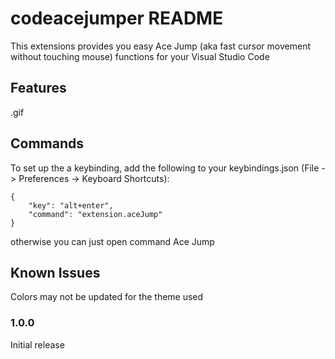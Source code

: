 # codeacejumper README

This extensions provides you easy Ace Jump (aka fast cursor movement without touching mouse) functions for your Visual Studio Code

## Features

.gif

## Commands

To set up the a keybinding, add the following to your keybindings.json (File -> Preferences -> Keyboard Shortcuts):

    {
        "key": "alt+enter",
        "command": "extension.aceJump"
    }

otherwise you can just open command Ace Jump

## Known Issues

Colors may not be updated for the theme used

### 1.0.0

Initial release